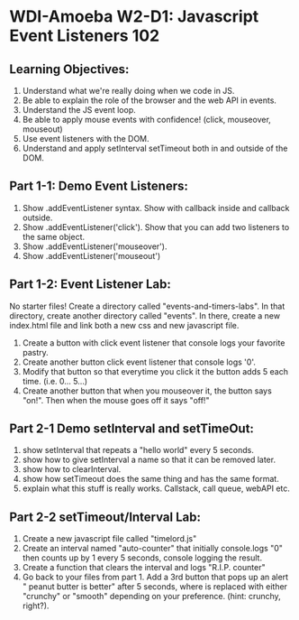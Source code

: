 # WDI-Amoeba W2-D1:  Javascript Event Listeners 102

## Learning Objectives:
1. Understand what we're really doing when we code in JS.
2. Be able to explain the role of the browser and the web API in events.
3. Understand the JS event loop.
4. Be able to apply mouse events with confidence!  (click, mouseover, mouseout)
5. Use event listeners with the DOM.
6. Understand and apply setInterval setTimeout both in and outside of the DOM.


## Part 1-1: Demo Event Listeners:

1. Show .addEventListener syntax.  Show with callback inside and callback outside.
2. Show .addEventListener('click').  Show that you can add two listeners to the same object.
3. Show .addEventListener('mouseover').  
4. Show .addEventListener('mouseout')

## Part 1-2: Event Listener Lab:
No starter files!  Create a directory called "events-and-timers-labs". In that directory, create another directory called "events".  In there, create a new index.html file and link both a new css and new javascript file.
1. Create a button with click event listener that console logs your favorite pastry.
2. Create another button click event listener that console logs '0'.
3. Modify that button so that everytime you click it the button adds 5 each time.  (i.e. 0... 5...)
4. Create another button that when you mouseover it, the button says "on!".  Then when the mouse goes off it says "off!"


## Part 2-1 Demo setInterval and setTimeOut:
1. show setInterval that repeats a "hello world" every 5 seconds.
2. show how to give setInterval a name so that it can be removed later.
3. show how to clearInterval.
4. show how setTimeout does the same thing and has the same format.
5. explain what this stuff is really works.  Callstack, call queue, webAPI etc.



## Part 2-2 setTimeout/Interval Lab:
1. Create a new javascript file called "timelord.js"
2. Create an interval named "auto-counter" that initially console.logs "0" then counts up by 1 every 5 seconds, console logging the result.
3. Create a function that clears the interval and logs "R.I.P. counter"
4. Go back to your files from part 1.  Add a 3rd button that pops up an alert "<your preference> peanut butter is better" after 5 seconds, where <your preference> is replaced with either "crunchy" or "smooth" depending on your preference.  (hint: crunchy, right?).
